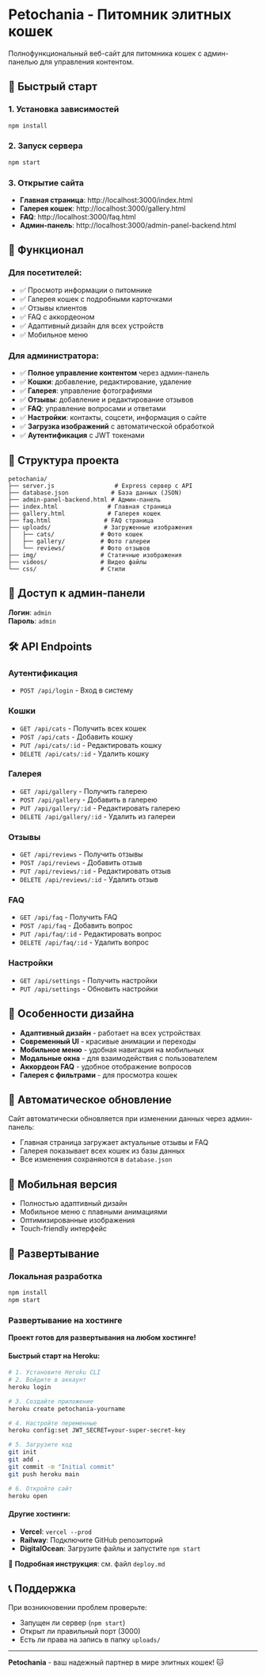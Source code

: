 # Petochania - Питомник элитных кошек

Полнофункциональный веб-сайт для питомника кошек с админ-панелью для управления контентом.

## 🚀 Быстрый старт

### 1. Установка зависимостей
```bash
npm install
```

### 2. Запуск сервера
```bash
npm start
```

### 3. Открытие сайта
- **Главная страница**: http://localhost:3000/index.html
- **Галерея кошек**: http://localhost:3000/gallery.html
- **FAQ**: http://localhost:3000/faq.html
- **Админ-панель**: http://localhost:3000/admin-panel-backend.html

## 🔧 Функционал

### Для посетителей:
- ✅ Просмотр информации о питомнике
- ✅ Галерея кошек с подробными карточками
- ✅ Отзывы клиентов
- ✅ FAQ с аккордеоном
- ✅ Адаптивный дизайн для всех устройств
- ✅ Мобильное меню

### Для администратора:
- ✅ **Полное управление контентом** через админ-панель
- ✅ **Кошки**: добавление, редактирование, удаление
- ✅ **Галерея**: управление фотографиями
- ✅ **Отзывы**: добавление и редактирование отзывов
- ✅ **FAQ**: управление вопросами и ответами
- ✅ **Настройки**: контакты, соцсети, информация о сайте
- ✅ **Загрузка изображений** с автоматической обработкой
- ✅ **Аутентификация** с JWT токенами

## 📁 Структура проекта

```
petochania/
├── server.js                 # Express сервер с API
├── database.json            # База данных (JSON)
├── admin-panel-backend.html # Админ-панель
├── index.html              # Главная страница
├── gallery.html            # Галерея кошек
├── faq.html               # FAQ страница
├── uploads/               # Загруженные изображения
│   ├── cats/             # Фото кошек
│   ├── gallery/          # Фото галереи
│   └── reviews/          # Фото отзывов
├── img/                  # Статичные изображения
├── videos/               # Видео файлы
└── css/                  # Стили
```

## 🔐 Доступ к админ-панели

**Логин**: `admin`  
**Пароль**: `admin`

## 🛠 API Endpoints

### Аутентификация
- `POST /api/login` - Вход в систему

### Кошки
- `GET /api/cats` - Получить всех кошек
- `POST /api/cats` - Добавить кошку
- `PUT /api/cats/:id` - Редактировать кошку
- `DELETE /api/cats/:id` - Удалить кошку

### Галерея
- `GET /api/gallery` - Получить галерею
- `POST /api/gallery` - Добавить в галерею
- `PUT /api/gallery/:id` - Редактировать галерею
- `DELETE /api/gallery/:id` - Удалить из галереи

### Отзывы
- `GET /api/reviews` - Получить отзывы
- `POST /api/reviews` - Добавить отзыв
- `PUT /api/reviews/:id` - Редактировать отзыв
- `DELETE /api/reviews/:id` - Удалить отзыв

### FAQ
- `GET /api/faq` - Получить FAQ
- `POST /api/faq` - Добавить вопрос
- `PUT /api/faq/:id` - Редактировать вопрос
- `DELETE /api/faq/:id` - Удалить вопрос

### Настройки
- `GET /api/settings` - Получить настройки
- `PUT /api/settings` - Обновить настройки

## 🎨 Особенности дизайна

- **Адаптивный дизайн** - работает на всех устройствах
- **Современный UI** - красивые анимации и переходы
- **Мобильное меню** - удобная навигация на мобильных
- **Модальные окна** - для взаимодействия с пользователем
- **Аккордеон FAQ** - удобное отображение вопросов
- **Галерея с фильтрами** - для просмотра кошек

## 🔄 Автоматическое обновление

Сайт автоматически обновляется при изменении данных через админ-панель:
- Главная страница загружает актуальные отзывы и FAQ
- Галерея показывает всех кошек из базы данных
- Все изменения сохраняются в `database.json`

## 📱 Мобильная версия

- Полностью адаптивный дизайн
- Мобильное меню с плавными анимациями
- Оптимизированные изображения
- Touch-friendly интерфейс

## 🚀 Развертывание

### Локальная разработка
```bash
npm install
npm start
```

### Развертывание на хостинге

**Проект готов для развертывания на любом хостинге!** 

#### Быстрый старт на Heroku:
```bash
# 1. Установите Heroku CLI
# 2. Войдите в аккаунт
heroku login

# 3. Создайте приложение
heroku create petochania-yourname

# 4. Настройте переменные
heroku config:set JWT_SECRET=your-super-secret-key

# 5. Загрузите код
git init
git add .
git commit -m "Initial commit"
git push heroku main

# 6. Откройте сайт
heroku open
```

#### Другие хостинги:
- **Vercel**: `vercel --prod`
- **Railway**: Подключите GitHub репозиторий
- **DigitalOcean**: Загрузите файлы и запустите `npm start`

📖 **Подробная инструкция**: см. файл `deploy.md`

## 📞 Поддержка

При возникновении проблем проверьте:
- Запущен ли сервер (`npm start`)
- Открыт ли правильный порт (3000)
- Есть ли права на запись в папку `uploads/`

---

**Petochania** - ваш надежный партнер в мире элитных кошек! 🐱
